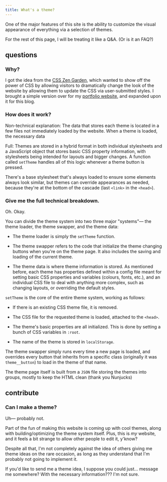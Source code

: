 ```yaml
---
title: What's a theme?
---
```

One of the major features of this site is the ability to customize the visual appearance of everything via a selection of themes.

For the rest of this page, I will be treating it like a Q&A. (Or is it an FAQ?)

## questions

### Why?

I got the idea from the [CSS Zen Garden](https://csszengarden.com/), which wanted to show off the power of CSS by allowing visitors to dramatically change the look of the website by allowing them to update the CSS via user-submitted styles. I brought a simple version over for my [portfolio website](https://rovidecena.com/), and expanded upon it for this blog.

### How does it work?

Non-technical explanation: The data that stores each theme is located in a few files not immediately loaded by the website. When a theme is loaded, the necessary data

Full: Themes are stored in a hybrid format in both individual stylesheets and a JavaScript object that stores basic CSS property information, with stylesheets being intended for layouts and bigger changes. A function called `setTheme` handles all of this logic whenever a theme button is pressed.

There's a base stylesheet that's always loaded to ensure some elements always look similar, but themes can override appearances as needed, because they're at the bottom of the cascade (last `<link>` in the `<head>`).

### Give me the full technical breakdown.

Oh. Okay.

You can divide the theme system into two three major "systems"— the theme loader, the theme swapper, and the theme data:

*   The theme loader is simply the `setTheme` function.
    
*   The theme swapper refers to the code that initialize the theme changing buttons when you're on the theme page. It also includes the saving and loading of the current theme.
    
*   The theme data is where theme information is stored. As mentioned before, each theme has properties defined within a config file meant for setting basic CSS properties and variables (colours, fonts, etc.), and an individual CSS file to deal with anything more complex, such as changing layouts, or overriding the default styles.
    

`setTheme` is the core of the entire theme system, working as follows:

*   If there is an existing CSS theme file, it is removed.
    
*   The CSS file for the requested theme is loaded, attached to the `<head>`.
    
*   The theme's basic properties are all initialized. This is done by setting a bunch of CSS variables in `:root`.
    
*   The name of the theme is stored in `localStorage`.
    

The theme swapper simply runs every time a new page is loaded, and overrides every button that inherits from a specific class (originally it was `theme__button`) to load in the theme of that name.

The theme page itself is built from a `JSON` file storing the themes into groups, mostly to keep the HTML clean (thank you Nunjucks)

## contribute

### Can I make a theme?

Uh— probably not.

Part of the fun of making this website is coming up with cool themes, along with building/optimizing the theme system itself. Plus, this is _my_ website, and it feels a bit strange to allow other people to edit it, y'know?

Despite all that, I'm not completely against the idea of others giving me theme ideas on the rare occasion, as long as they understand that I'm probably not going to implement it.

If you'd like to send me a theme idea, I suppose you could just... message me somewhere? With the necessary information??? I'm not sure.